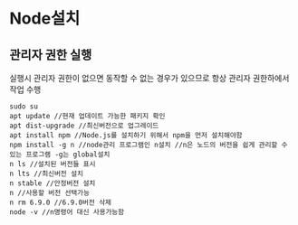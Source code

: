 # Node설치

## 관리자 권한 실행

실행시 관리자 권한이 없으면 동작할 수 없는 경우가 있으므로 항상 관리자 권한하에서 작업 수행

```
sudo su
apt update //현재 업데이트 가능한 패키지 확인
apt dist-upgrade //최신버전으로 업그레이드
apt install npm //Node.js를 설치하기 위해서 npm을 먼저 설치해야함
npm install -g n //node관리 프로그램인 n설치 //n은 노드의 버전을 쉽게 관리할 수 있는 프로그램 -g는 global설치
n ls //설치된 버전들 표시
n lts //최신버전 설치
n stable //안정버전 설치
n //사용할 버전 선택가능
n rm 6.9.0 //6.9.0버전 삭제
node -v //n명령어 대신 사용가능함
```

